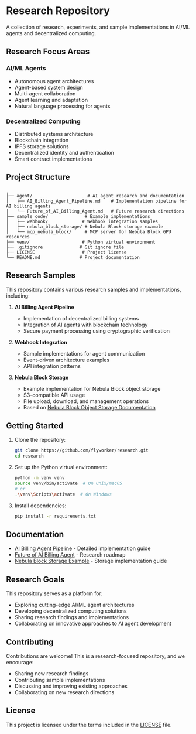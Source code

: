# Research Repository

A collection of research, experiments, and sample implementations in AI/ML agents and decentralized computing.

## Research Focus Areas

### AI/ML Agents
- Autonomous agent architectures
- Agent-based system design
- Multi-agent collaboration
- Agent learning and adaptation
- Natural language processing for agents

### Decentralized Computing
- Distributed systems architecture
- Blockchain integration
- IPFS storage solutions
- Decentralized identity and authentication
- Smart contract implementations

## Project Structure

```
.
├── agent/                     # AI agent research and documentation
│   ├── AI_Billing_Agent_Pipeline.md    # Implementation pipeline for AI billing agents
│   └── Future_of_AI_Billing_Agent.md   # Future research directions
├── sample_code/              # Example implementations
│   ├── webhook/             # Webhook integration samples
│   ├── nebula_block_storage/ # Nebula Block storage example
│   └── mcp_nebula_block/     # MCP server for Nebula Block GPU resources
├── venv/                    # Python virtual environment
├── .gitignore              # Git ignore file
├── LICENSE                  # Project license
└── README.md               # Project documentation
```

## Research Samples

This repository contains various research samples and implementations, including:

1. **AI Billing Agent Pipeline**
   - Implementation of decentralized billing systems
   - Integration of AI agents with blockchain technology
   - Secure payment processing using cryptographic verification

2. **Webhook Integration**
   - Sample implementations for agent communication
   - Event-driven architecture examples
   - API integration patterns

3. **Nebula Block Storage**
   - Example implementation for Nebula Block object storage
   - S3-compatible API usage
   - File upload, download, and management operations
   - Based on [Nebula Block Object Storage Documentation](https://docs.nebulablock.com/object-storage/tutorials/linuxmac)

## Getting Started

1. Clone the repository:
   ```bash
   git clone https://github.com/flyworker/research.git
   cd research
   ```

2. Set up the Python virtual environment:
   ```bash
   python -m venv venv
   source venv/bin/activate  # On Unix/macOS
   # or
   .\venv\Scripts\activate  # On Windows
   ```

3. Install dependencies:
   ```bash
   pip install -r requirements.txt
   ```

## Documentation

- [AI Billing Agent Pipeline](agent/AI_Billing_Agent_Pipeline.md) - Detailed implementation guide
- [Future of AI Billing Agent](agent/Future_of_AI_Billing_Agent.md) - Research roadmap
- [Nebula Block Storage Example](sample_code/nebula_block_storage/README.md) - Storage implementation guide

## Research Goals

This repository serves as a platform for:
- Exploring cutting-edge AI/ML agent architectures
- Developing decentralized computing solutions
- Sharing research findings and implementations
- Collaborating on innovative approaches to AI agent development

## Contributing

Contributions are welcome! This is a research-focused repository, and we encourage:
- Sharing new research findings
- Contributing sample implementations
- Discussing and improving existing approaches
- Collaborating on new research directions

## License

This project is licensed under the terms included in the [LICENSE](LICENSE) file.
